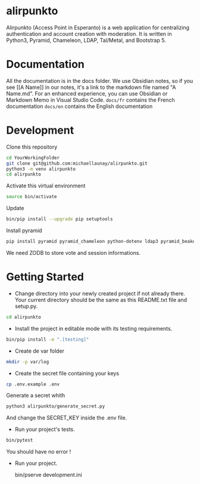 # alirpunkto
Alirpunkto (Access Point in Esperanto) is a web application for centralizing authentication and account creation with moderation. It is written in Python3, Pyramid, Chameleon, LDAP, Tal/Metal, and Bootstrap 5.

# Documentation
All the documentation is in the docs folder.
We use Obsidian notes, so if you see [[A Name]] in our notes, it's a link to the markdown file named "A Name.md".
For an enhanced experience, you can use Obsidian or Markdown Memo in Visual Studio Code.
`docs/fr` contains the French documentation
`docs/en` contains the English documentation

# Development
Clone this repository
```bash
cd YourWorkingFolder
git clone git@github.com:michaellaunay/alirpunkto.git
python3 -m venv alirpunkto
cd alirpunkto
```

Activate this virtual environment
```bash
source bin/activate
```

Update
```bash
bin/pip install --upgrade pip setuptools
```

Install pyramid
```bash
pip install pyramid pyramid_chameleon python-dotenv ldap3 pyramid_beaker pyramid_mailer py3dns validate_email cryptography
```

We need ZODB to store vote and session informations.

# Getting Started

- Change directory into your newly created project if not already there. Your
  current directory should be the same as this README.txt file and setup.py.

```bash
cd alirpunkto
```

- Install the project in editable mode with its testing requirements.

```bash
bin/pip install -e ".[testing]"
```

- Create de var folder

```bash
mkdir -p var/log
```

- Create the secret file containing your keys

```bash
cp .env.example .env
```

Generate a secret whith 

```bash
python3 alirpunkto/generate_secret.py
```

And change the SECRET_KEY inside the .env file.

- Run your project's tests.

```bash
bin/pytest
```

You should have no error !

- Run your project.

    bin/pserve development.ini

